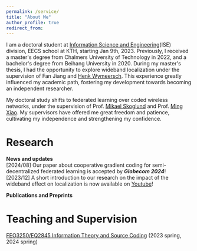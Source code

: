```yaml
---
permalink: /service/
title: "About Me"
author_profile: true
redirect_from:
---
```



I am a doctoral student at [Information Science and Engineering](https://www.kth.se/is/ise)(ISE) division, EECS school at KTH, starting Jan 9th, 2023. Previously, I received a master's degree from Chalmers University of Technology in 2022, and a bachelor's degree from Beihang University in 2020. During my master's thesis, I had the opportunity to explore wideband localization under the supervision of Fan Jiang and [Henk Wymeersch](https://sites.google.com/site/hwymeers/Home). This experience greatly influenced my academic path, fostering my development towards becoming an independent researcher.

My doctoral study shifts to federated learning over coded wireless networks, under the supervision of Prof. [Mikael Skoglund](https://people.kth.se/~skoglund/) and Prof. [Ming Xiao](https://www.kth.se/profile/mingx). My supervisors have offered me great freedom and patience, cultivating my independence and strengthening my confidence.

Research
======

**News and updates**<br />
[2024/08] Our paper about cooperative gradient coding for semi-decentralized federated learning is accepted by ***Globecom 2024***!<br />
[2023/12] A short introduction to our research on the impact of the wideband effect on localization is now available on [Youtube](https://www.youtube.com/watch?v=hFphXLnPKRY&t=0s)! 

**Publications and Preprints**

Teaching and Supervision
======

[FEO3250/EQ2845 Information Theory and Source Coding](https://www.kth.se/student/kurser/kurs/EQ2845?l=en) (2023 spring, 2024 spring)

